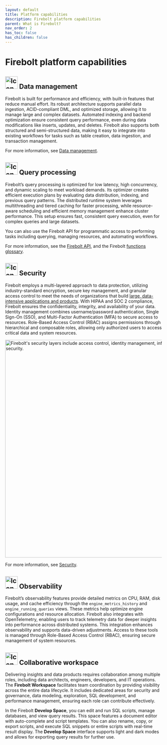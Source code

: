 ```yaml
---
layout: default
title: Platform capabilities
description: Firebolt platform capabilities
parent: What is Firebolt?
nav_order: 2
has_toc: false
has_children: false
---
```


# Firebolt platform capabilities

## <img src="../../assets/images/icon-data_management.png" alt="Icon for data management." width="40"/> Data management

Firebolt is built for performance and efficiency, with built-in features that reduce manual effort. Its robust architecture supports parallel data ingestion, ACID-compliant DML, and optimized storage, allowing it to manage large and complex datasets. Automated indexing and backend optimization ensure consistent query performance, even during data modifications like inserts, updates, and deletes. Firebolt also supports both structured and semi-structured data, making it easy to integrate into existing workflows for tasks such as table creation, data ingestion, and transaction management.

For more information, see [Data management](../Overview/data-management.md).

## <img src="../../assets/images/icon-processing.png" alt="Icon for query processing." width="40"/> Query processing

Firebolt’s query processing is optimized for low latency, high concurrency, and dynamic scaling to meet workload demands. Its optimizer creates efficient execution plans by evaluating data distribution, indexing, and previous query patterns. The distributed runtime system leverages multithreading and tiered caching for faster processing, while resource-aware scheduling and efficient memory management enhance cluster performance. This setup ensures fast, consistent query execution, even for complex queries and large datasets.

You can also use the Firebolt API for programmatic access to performing tasks including querying, managing resources, and automating workflows. 

For more information, see the [Firebolt API](../Guides/query-data/using-the-api.md), and the Firebolt [functions glossary](../sql_reference/functions-reference/functions-glossary.md).

## <img src="../../assets/images/icon-security.png" alt="Icon for security." width="40"/> Security

Firebolt employs a multi-layered approach to data protection, utilizing industry-standard encryption, secure key management, and granular access control to meet the needs of organizations that build [large, data-intensive applications and products](https://www.firebolt.io/knowledge-center/case-studies). With HIPAA and SOC 2 compliance, Firebolt ensures the confidentiality, integrity, and availability of your data. Identity management combines username/password authentication, Single Sign-On (SSO), and Multi-Factor Authentication (MFA) to secure access to resources. Role-Based Access Control (RBAC) assigns permissions through hierarchical and composable roles, allowing only authorized users to access critical data and system resources.

<img src="../../assets/images/firebolt-security-layers.png" alt="Firebolt's security layers include access control, identity management, infrastructure and network security." width="700"/>

For more information, see [Security](../Overview/security.md).

## <img src="../../assets/images/icon-observability.png" alt="Icon for observability." width="40"/> Observability

Firebolt’s observability features provide detailed metrics on CPU, RAM, disk usage, and cache efficiency through the `engine_metrics_history` and `engine_running_queries` views. These metrics help optimize engine configurations and resource allocation. Firebolt also integrates with OpenTelemetry, enabling users to track telemetry data for deeper insights into performance across distributed systems. This integration enhances observability and supports data-driven adjustments. Access to these tools is managed through Role-Based Access Control (RBAC), ensuring secure management of system resources.

## <img src="../../assets/images/icon-collaboration.png" alt="Icon for collaboration." width="40"/> Collaborative workspace

Delivering insights and data products requires collaboration among multiple roles, including data architects, engineers, developers, and IT operations. The **Firebolt Workspace** facilitates team coordination by providing visibility across the entire data lifecycle. It includes dedicated areas for security and governance, data modeling, exploration, SQL development, and performance management, ensuring each role can contribute effectively.

In the Firebolt **Develop Space**, you can edit and run SQL scripts, manage databases, and view query results. This space features a document editor with auto-complete and script templates. You can also rename, copy, or export scripts, and execute SQL snippets or entire scripts with real-time result display. The **Develop Space** interface supports light and dark modes and allows for exporting query results for further use.
